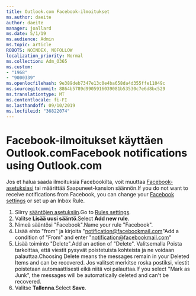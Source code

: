 ```yaml
---
title: Outlook.com Facebook-ilmoitukset
ms.author: daeite
author: daeite
manager: joallard
ms.date: 5/1/19
ms.audience: Admin
ms.topic: article
ROBOTS: NOINDEX, NOFOLLOW
localization_priority: Normal
ms.collection: Adm_O365
ms.custom:
- "1968"
- "9000339"
ms.openlocfilehash: 9e389deb7347e13c0e4ba658da4d355ffe11049c
ms.sourcegitcommit: 8864b5789d9905916039081b53530c7e6d8bc529
ms.translationtype: MT
ms.contentlocale: fi-FI
ms.lasthandoff: 09/10/2019
ms.locfileid: "36822074"
---
```

# <a name="facebook-notifications-using-outlookcom"></a><span data-ttu-id="29145-102">Facebook-ilmoitukset käyttäen Outlook.com</span><span class="sxs-lookup"><span data-stu-id="29145-102">Facebook notifications using Outlook.com</span></span>

<span data-ttu-id="29145-103">Jos et halua saada ilmoituksia Facebookilta, voit muuttaa [Facebook-asetuksiasi](https://aka.ms/facebook-notifications-settings) tai määrittää Saapuneet-kansion säännön.</span><span class="sxs-lookup"><span data-stu-id="29145-103">If you do not want to receive notifications from Facebook, you can change your [Facebook settings](https://aka.ms/facebook-notifications-settings) or set up an Inbox Rule.</span></span>

1. <span data-ttu-id="29145-104">Siirry [sääntöjen asetuksiin](https://outlook.live.com/mail/options/mail/rules/inboxRules).</span><span class="sxs-lookup"><span data-stu-id="29145-104">Go to [Rules settings](https://outlook.live.com/mail/options/mail/rules/inboxRules).</span></span>
1. <span data-ttu-id="29145-105">Valitse **Lisää uusi sääntö**.</span><span class="sxs-lookup"><span data-stu-id="29145-105">Select **Add new rule**.</span></span>
1. <span data-ttu-id="29145-106">Nimeä sääntösi "Facebook".</span><span class="sxs-lookup"><span data-stu-id="29145-106">Name your rule "Facebook".</span></span>
1. <span data-ttu-id="29145-107">Lisää ehto "from" ja kirjoita "notification@facebookmail.com"</span><span class="sxs-lookup"><span data-stu-id="29145-107">Add a condition of "From" and enter "notification@facebookmail.com"</span></span>
1. <span data-ttu-id="29145-108">Lisää toiminto "Delete".</span><span class="sxs-lookup"><span data-stu-id="29145-108">Add an action of "Delete".</span></span> <span data-ttu-id="29145-109">Valitsemalla Poista tarkoittaa, että viestit pysyvät poistetuista kohteista ja ne voidaan palauttaa.</span><span class="sxs-lookup"><span data-stu-id="29145-109">Choosing Delete means the messages remain in your Deleted Items and can be recovered.</span></span> <span data-ttu-id="29145-110">Jos valitset merkitse roska postiksi, viestit poistetaan automaattisesti eikä niitä voi palauttaa.</span><span class="sxs-lookup"><span data-stu-id="29145-110">If you select "Mark as Junk", the messages will be automatically deleted and can't be recovered.</span></span>
1. <span data-ttu-id="29145-111">Valitse **Tallenna**.</span><span class="sxs-lookup"><span data-stu-id="29145-111">Select **Save**.</span></span>